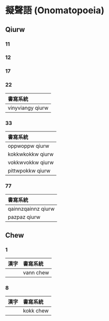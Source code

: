 # 擬聲語 (Onomatopoeia)

## Qiurw

### 11

### 12

### 17

### 22

| 書寫系統 |
| :--- |
| vinyviangy qiurw |

### 33

| 書寫系統 |
| :--- |
| oppwoppw qiurw |
| kokkwkokkw qiurw |
| vokkwvokkw qiurw |
| pittwpokkw qiurw |

### 77

| 書寫系統 |
| :--- |
| qainnzqainnz qiurw |
| pazpaz qiurw |

## Chew

### 1

| 漢字 | 書寫系統 |
| :--- | :--- |
|| vann chew |

### 8

| 漢字 | 書寫系統 |
| :--- | :--- |
|| kokk chew |
